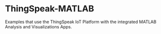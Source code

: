 # ThingSpeak-MATLAB
Examples that use the ThingSpeak IoT Platform with the integrated MATLAB Analysis and Visualizations Apps.
